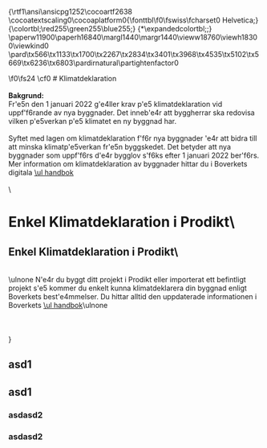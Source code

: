 {\rtf1\ansi\ansicpg1252\cocoartf2638
\cocoatextscaling0\cocoaplatform0{\fonttbl\f0\fswiss\fcharset0 Helvetica;}
{\colortbl;\red255\green255\blue255;}
{\*\expandedcolortbl;;}
\paperw11900\paperh16840\margl1440\margr1440\vieww18760\viewh18300\viewkind0
\pard\tx566\tx1133\tx1700\tx2267\tx2834\tx3401\tx3968\tx4535\tx5102\tx5669\tx6236\tx6803\pardirnatural\partightenfactor0

\f0\fs24 \cf0 # Klimatdeklaration\
\
**Bakgrund:** \
Fr\'e5n den 1 januari 2022 g\'e4ller krav p\'e5 klimatdeklaration vid uppf\'f6rande av nya byggnader. Det inneb\'e4r att byggherrar ska redovisa vilken p\'e5verkan p\'e5 klimatet en ny byggnad har. \
\
Syftet med lagen om klimatdeklaration f\'f6r nya byggnader \'e4r att bidra till att minska klimatp\'e5verkan fr\'e5n byggskedet. Det betyder att nya byggnader som uppf\'f6rs d\'e4r bygglov s\'f6ks efter 1 januari 2022 ber\'f6rs. Mer information om klimatdeklaration av byggnader hittar du i Boverkets digitala [\ul handbok](https://www.boverket.se/sv/klimatdeklaration/)\
\
\
# **Enkel Klimatdeklaration i Prodikt**\
## **Enkel Klimatdeklaration i Prodikt**\
\
\ulnone N\'e4r du byggt ditt projekt i Prodikt eller importerat ett befintligt projekt s\'e5 kommer du enkelt kunna klimatdeklarera din byggnad enligt Boverkets best\'e4mmelser. Du hittar alltid den uppdaterade informationen i Boverkets [\ul handbok](https://www.boverket.se/sv/klimatdeklaration/)\ulnone \
\
\
\
}

## asd1

## asd1

### asdasd2

### asdasd2

